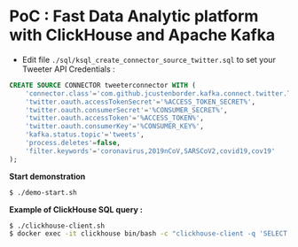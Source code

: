 # PoC : Fast Data Analytic platform with ClickHouse and Apache Kafka

* Edit file `./sql/ksql_create_connector_source_twitter.sql` to set your Tweeter API Credentials :

```sql
CREATE SOURCE CONNECTOR tweeterconnector WITH (
    'connector.class'='com.github.jcustenborder.kafka.connect.twitter.TwitterSourceConnector',
    'twitter.oauth.accessTokenSecret'='%ACCESS_TOKEN_SECRET%',
    'twitter.oauth.consumerSecret'='%CONSUMER_SECRET%',
    'twitter.oauth.accessToken'='%ACCESS_TOKEN%',
    'twitter.oauth.consumerKey'='%CONSUMER_KEY%',
    'kafka.status.topic'='tweets',
    'process.deletes'=false,
    'filter.keywords'='coronavirus,2019nCoV,SARSCoV2,covid19,cov19'
);
```

**Start demonstration**

```bash
$ ./demo-start.sh
```

**Example of ClickHouse SQL query :**

```bash
$ ./clickhouse-client.sh
$ docker exec -it clickhouse bin/bash -c "clickhouse-client -q 'SELECT COUNT(*) AS COUNT, LANG FROM tweets GROUP BY LANG ORDER BY (COUNT) DESC LIMIT 10;'"
```
